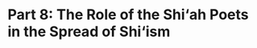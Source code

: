 Part 8: The Role of the Shi‘ah Poets in the Spread of Shi‘ism
=============================================================


